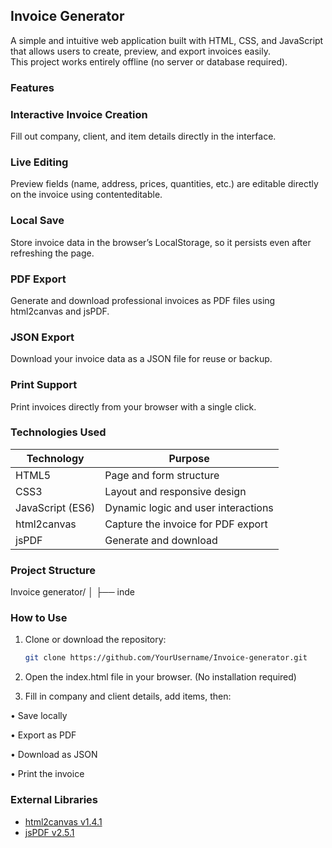 ##  Invoice Generator 

A simple and intuitive web application built with HTML, CSS, and JavaScript that allows users to create, preview, and export invoices easily.  
This project works entirely offline (no server or database required).



###  Features

### Interactive Invoice Creation  
Fill out company, client, and item details directly in the interface.  
### Live Editing  
Preview fields (name, address, prices, quantities, etc.) are editable directly on the invoice using contenteditable.  
### Local Save  
Store invoice data in the browser’s LocalStorage, so it persists even after refreshing the page.  
### PDF Export  
Generate and download professional invoices as PDF files using html2canvas and jsPDF.  
### JSON Export  
Download your invoice data as a JSON file for reuse or backup.  
### Print Support  
Print invoices directly from your browser with a single click.  

###  Technologies Used

| Technology | Purpose |
|-------------|----------|
| HTML5 | Page and form structure |
| CSS3 | Layout and responsive design |
| JavaScript (ES6) | Dynamic logic and user interactions |
| html2canvas | Capture the invoice for PDF export |
| jsPDF | Generate and download 



###  Project Structure

Invoice generator/ │ ├── inde            



###  How to Use

1. Clone or download the repository:
   ```bash
   git clone https://github.com/YourUsername/Invoice-generator.git
   ```
2. Open the index.html file in your browser.
(No installation required)

3. Fill in company and client details, add items, then:
   
• Save locally

• Export as PDF

• Download as JSON

• Print the invoice

###  External Libraries

- [html2canvas v1.4.1](https://cdnjs.com/libraries/html2canvas)  
- [jsPDF v2.5.1](https://cdnjs.com/libraries/jspdf)
